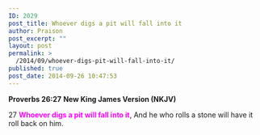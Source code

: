 ```yaml
---
ID: 2029
post_title: Whoever digs a pit will fall into it
author: Praison
post_excerpt: ""
layout: post
permalink: >
  /2014/09/whoever-digs-pit-will-fall-into-it/
published: true
post_date: 2014-09-26 10:47:53
---
```

<strong>Proverbs 26:27</strong>
<strong> New King James Version (NKJV)</strong>

27 <span style="color: #ff00ff;"><strong>Whoever digs a pit will fall into it</strong></span>,
And he who rolls a stone will have it roll back on him.